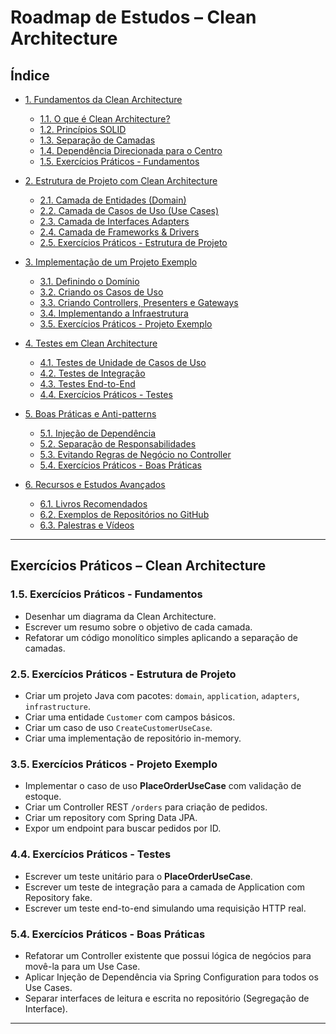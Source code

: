 # Roadmap de Estudos – Clean Architecture

## Índice

- [1. Fundamentos da Clean Architecture](#1-fundamentos-da-clean-architecture)
  - [1.1. O que é Clean Architecture?](#11-o-que-é-clean-architecture)
  - [1.2. Princípios SOLID](#12-princípios-solid)
  - [1.3. Separação de Camadas](#13-separação-de-camadas)
  - [1.4. Dependência Direcionada para o Centro](#14-dependência-direcionada-para-o-centro)
  - [1.5. Exercícios Práticos - Fundamentos](#15-exercícios-práticos---fundamentos)

- [2. Estrutura de Projeto com Clean Architecture](#2-estrutura-de-projeto-com-clean-architecture)
  - [2.1. Camada de Entidades (Domain)](#21-camada-de-entidades-domain)
  - [2.2. Camada de Casos de Uso (Use Cases)](#22-camada-de-casos-de-uso-use-cases)
  - [2.3. Camada de Interfaces Adapters](#23-camada-de-interfaces-adapters)
  - [2.4. Camada de Frameworks & Drivers](#24-camada-de-frameworks--drivers)
  - [2.5. Exercícios Práticos - Estrutura de Projeto](#25-exercícios-práticos---estrutura-de-projeto)

- [3. Implementação de um Projeto Exemplo](#3-implementação-de-um-projeto-exemplo)
  - [3.1. Definindo o Domínio](#31-definindo-o-domínio)
  - [3.2. Criando os Casos de Uso](#32-criando-os-casos-de-uso)
  - [3.3. Criando Controllers, Presenters e Gateways](#33-criando-controllers-presenters-e-gateways)
  - [3.4. Implementando a Infraestrutura](#34-implementando-a-infraestrutura)
  - [3.5. Exercícios Práticos - Projeto Exemplo](#35-exercícios-práticos---projeto-exemplo)

- [4. Testes em Clean Architecture](#4-testes-em-clean-architecture)
  - [4.1. Testes de Unidade de Casos de Uso](#41-testes-de-unidade-de-casos-de-uso)
  - [4.2. Testes de Integração](#42-testes-de-integração)
  - [4.3. Testes End-to-End](#43-testes-end-to-end)
  - [4.4. Exercícios Práticos - Testes](#44-exercícios-práticos---testes)

- [5. Boas Práticas e Anti-patterns](#5-boas-práticas-e-anti-patterns)
  - [5.1. Injeção de Dependência](#51-injeção-de-dependência)
  - [5.2. Separação de Responsabilidades](#52-separação-de-responsabilidades)
  - [5.3. Evitando Regras de Negócio no Controller](#53-evitando-regras-de-negócio-no-controller)
  - [5.4. Exercícios Práticos - Boas Práticas](#54-exercícios-práticos---boas-práticas)

- [6. Recursos e Estudos Avançados](#6-recursos-e-estudos-avançados)
  - [6.1. Livros Recomendados](#61-livros-recomendados)
  - [6.2. Exemplos de Repositórios no GitHub](#62-exemplos-de-repositórios-no-github)
  - [6.3. Palestras e Vídeos](#63-palestras-e-vídeos)

---

## Exercícios Práticos – Clean Architecture

### 1.5. Exercícios Práticos - Fundamentos
- Desenhar um diagrama da Clean Architecture.
- Escrever um resumo sobre o objetivo de cada camada.
- Refatorar um código monolítico simples aplicando a separação de camadas.

### 2.5. Exercícios Práticos - Estrutura de Projeto
- Criar um projeto Java com pacotes: `domain`, `application`, `adapters`, `infrastructure`.
- Criar uma entidade `Customer` com campos básicos.
- Criar um caso de uso `CreateCustomerUseCase`.
- Criar uma implementação de repositório in-memory.

### 3.5. Exercícios Práticos - Projeto Exemplo
- Implementar o caso de uso **PlaceOrderUseCase** com validação de estoque.
- Criar um Controller REST `/orders` para criação de pedidos.
- Criar um repository com Spring Data JPA.
- Expor um endpoint para buscar pedidos por ID.

### 4.4. Exercícios Práticos - Testes
- Escrever um teste unitário para o **PlaceOrderUseCase**.
- Escrever um teste de integração para a camada de Application com Repository fake.
- Escrever um teste end-to-end simulando uma requisição HTTP real.

### 5.4. Exercícios Práticos - Boas Práticas
- Refatorar um Controller existente que possui lógica de negócios para movê-la para um Use Case.
- Aplicar Injeção de Dependência via Spring Configuration para todos os Use Cases.
- Separar interfaces de leitura e escrita no repositório (Segregação de Interface).

---

